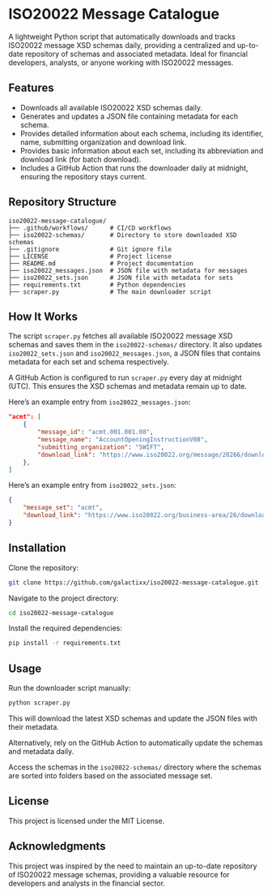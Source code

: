 # ISO20022 Message Catalogue

A lightweight Python script that automatically downloads and tracks ISO20022 message XSD schemas daily, providing a centralized and up-to-date repository of schemas and associated metadata. Ideal for financial developers, analysts, or anyone working with ISO20022 messages.

## Features

- Downloads all available ISO20022 XSD schemas daily.
- Generates and updates a JSON file containing metadata for each schema.
- Provides detailed information about each schema, including its identifier, name, submitting organization and download link.
- Provides basic information about each set, including its abbreviation and download link (for batch download).
- Includes a GitHub Action that runs the downloader daily at midnight, ensuring the repository stays current.

## Repository Structure

```plaintext
iso20022-message-catalogue/
├── .github/workflows/      # CI/CD workflows
├── iso20022-schemas/       # Directory to store downloaded XSD schemas
├── .gitignore              # Git ignore file
├── LICENSE                 # Project license
├── README.md               # Project documentation
├── iso20022_messages.json  # JSON file with metadata for messages
├── iso20022_sets.json      # JSON file with metadata for sets
├── requirements.txt        # Python dependencies
├── scraper.py              # The main downloader script
```

## How It Works

The script `scraper.py` fetches all available ISO20022 message XSD schemas and saves them in the `iso20022-schemas/` directory. It also updates `iso20022_sets.json` and `iso20022_messages.json`, a JSON files that contains metadata for each set and schema respectively.

A GitHub Action is configured to run `scraper.py` every day at midnight (UTC). This ensures the XSD schemas and metadata remain up to date.

Here’s an example entry from `iso20022_messages.json`:

```json
"acmt": [
    {
        "message_id": "acmt.001.001.08",
        "message_name": "AccountOpeningInstructionV08",
        "submitting_organization": "SWIFT",
        "download_link": "https://www.iso20022.org/message/20266/download"
    },
]
```

Here’s an example entry from `iso20022_sets.json`:

```json
{
    "message_set": "acmt",
    "download_link": "https://www.iso20022.org/business-area/26/download"
}
```

## Installation

Clone the repository:

```bash
git clone https://github.com/galactixx/iso20022-message-catalogue.git
```

Navigate to the project directory:

```bash
cd iso20022-message-catalogue
```

Install the required dependencies:

```bash
pip install -r requirements.txt
```

## Usage

Run the downloader script manually:

```bash
python scraper.py
```

This will download the latest XSD schemas and update the JSON files with their metadata.

Alternatively, rely on the GitHub Action to automatically update the schemas and metadata daily.

Access the schemas in the `iso20022-schemas/` directory where the schemas are sorted into folders based on the associated message set.

## License

This project is licensed under the MIT License.

## Acknowledgments

This project was inspired by the need to maintain an up-to-date repository of ISO20022 message schemas, providing a valuable resource for developers and analysts in the financial sector.
